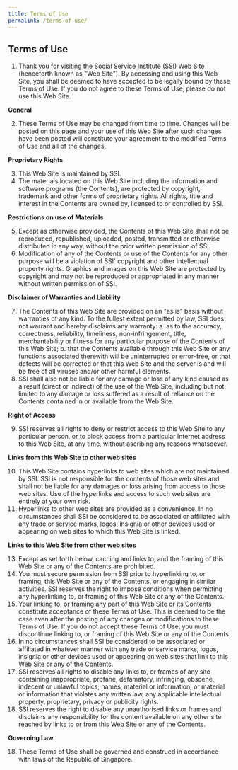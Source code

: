 ```yaml
---
title: Terms of Use
permalink: /terms-of-use/
---
```


## Terms of Use
  
1.  Thank you for visiting the Social Service Institute (SSI) Web Site (henceforth known as "Web Site"). By accessing and using this Web Site, you shall be deemed to have accepted to be legally bound by these Terms of Use. If you do not agree to these Terms of Use, please do not use this Web Site.
  
**General**  

2.  These Terms of Use may be changed from time to time. Changes will be posted on this page and your use of this Web Site after such changes have been posted will constitute your agreement to the modified Terms of Use and all of the changes.
  
**Proprietary Rights**  

3.  This Web Site is maintained by SSI.
4.  The materials located on this Web Site including the information and software programs (the Contents), are protected by copyright, trademark and other forms of proprietary rights. All rights, title and interest in the Contents are owned by, licensed to or controlled by SSI.
  
**Restrictions on use of Materials**  

5.  Except as otherwise provided, the Contents of this Web Site shall not be reproduced, republished, uploaded, posted, transmitted or otherwise distributed in any way, without the prior written permission of SSI.
6.  Modification of any of the Contents or use of the Contents for any other purpose will be a violation of SSI' copyright and other intellectual property rights. Graphics and images on this Web Site are protected by copyright and may not be reproduced or appropriated in any manner without written permission of SSI.
  
**Disclaimer of Warranties and Liability**  

7.  The Contents of this Web Site are provided on an "as is" basis without warranties of any kind. To the fullest extent permitted by law, SSI does not warrant and hereby disclaims any warranty:
    a.  as to the accuracy, correctness, reliability, timeliness, non-infringement, title, merchantability or fitness for any particular purpose of the Contents of this Web Site;
    b.  that the Contents available through this Web Site or any functions associated therewith will be uninterrupted or error-free, or that defects will be corrected or that this Web Site and the server is and will be free of all viruses and/or other harmful elements.
8.  SSI shall also not be liable for any damage or loss of any kind caused as a result (direct or indirect) of the use of the Web Site, including but not limited to any damage or loss suffered as a result of reliance on the Contents contained in or available from the Web Site.
  
**Right of Access**  

9.  SSI reserves all rights to deny or restrict access to this Web Site to any particular person, or to block access from a particular Internet address to this Web Site, at any time, without ascribing any reasons whatsoever.
  
**Links from this Web Site to other web sites**  

10.  This Web Site contains hyperlinks to web sites which are not maintained by SSI. SSI is not responsible for the contents of those web sites and shall not be liable for any damages or loss arising from access to those web sites. Use of the hyperlinks and access to such web sites are entirely at your own risk.
11.  Hyperlinks to other web sites are provided as a convenience. In no circumstances shall SSI be considered to be associated or affiliated with any trade or service marks, logos, insignia or other devices used or appearing on web sites to which this Web Site is linked.
  
**Links to this Web Site from other web sites**  

13.  Except as set forth below, caching and links to, and the framing of this Web Site or any of the Contents are prohibited.
14.  You must secure permission from SSI prior to hyperlinking to, or framing, this Web Site or any of the Contents, or engaging in similar activities. SSI reserves the right to impose conditions when permitting any hyperlinking to, or framing of this Web Site or any of the Contents.
15.  Your linking to, or framing any part of this Web Site or its Contents constitute acceptance of these Terms of Use. This is deemed to be the case even after the posting of any changes or modifications to these Terms of Use. If you do not accept these Terms of Use, you must discontinue linking to, or framing of this Web Site or any of the Contents.
16.  In no circumstances shall SSI be considered to be associated or affiliated in whatever manner with any trade or service marks, logos, insignia or other devices used or appearing on web sites that link to this Web Site or any of the Contents.
17.  SSI reserves all rights to disable any links to, or frames of any site containing inappropriate, profane, defamatory, infringing, obscene, indecent or unlawful topics, names, material or information, or material or information that violates any written law, any applicable intellectual property, proprietary, privacy or publicity rights.
18.  SSI reserves the right to disable any unauthorised links or frames and disclaims any responsibility for the content available on any other site reached by links to or from this Web Site or any of the Contents.
  
**Governing Law**  

18.  These Terms of Use shall be governed and construed in accordance with laws of the Republic of Singapore.

